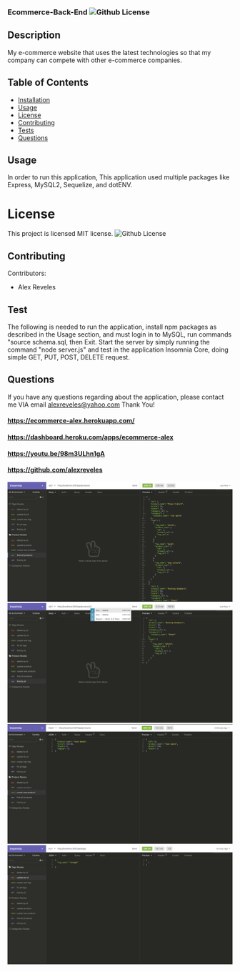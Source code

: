 
  ### Ecommerce-Back-End ![Github License](https://img.shields.io/badge/license-MIT-red.svg)
  
  ## Description
  My e-commerce website that uses the latest technologies so that my company can compete with other e-commerce companies.
  ##  Table of Contents
  * [Installation](#installation)
  * [Usage](#usage)
  * [License](#License)
  * [Contributing](#contributing)
  * [Tests](#Tests)
  * [Questions](#questions)
  
  ## Usage
  In order to run this application, This application used multiple packages like Express, MySQL2, Sequelize, and dotENV.
  
  
  # License
  This project is  licensed MIT license.
  ![Github License](https://img.shields.io/badge/license-MIT-red.svg)
  ## Contributing
  Contributors: 
  - Alex Reveles
  ## Test
  The following is needed to run the application, install npm packages as described in the Usage section, and must login in to MySQL, run commands "source schema.sql, then Exit. Start the server by simply running the command "node server.js" and test in the application Insomnia Core, doing simple GET, PUT, POST, DELETE request. 
  ## Questions
  If you have any questions regarding about the application, please contact me VIA email alexreveles@yahoo.com
  Thank You!
#### https://ecommerce-alex.herokuapp.com/ 
#### https://dashboard.heroku.com/apps/ecommerce-alex
#### https://youtu.be/98m3ULhn1gA
#### https://github.com/alexreveles


![](./images/1.png)
![](./images/2.png)
![](./images/3.png)
![](./images/4.png)


